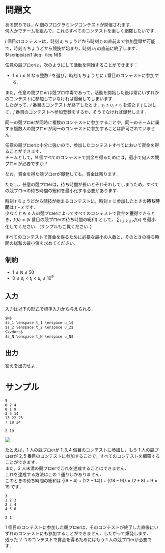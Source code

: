 問題文
=====
ある祭りでは，$N$ 個のプログラミングコンテストが開催されます．  
何人かでチームを組んで，これらすべてのコンテストを楽しく網羅したいです．  

$i$ 個目のコンテストは，時刻 $s_i$ ちょうどから時刻 $t_i$ の直前まで参加登録が可能で，時刻 $t_i$ ちょうどから競技が始まり，時刻 $u_i$ の直前に終了します．$\scriptsize(1 \leq i \leq N)$  

任意の競プロerは，次のようにして活動を開始することができます：  
- $1 \leq i \leq N$ なる整数 $i$ を選び，時刻 $t_i$ ちょうどに $i$ 番目のコンテストに参加する．

また，任意の競プロerは競プロ中毒であって，活動を開始した後は常にいずれかのコンテストに参加していなければ爆発してしまいます．  
したがって，$i$ 番目のコンテストが終了したとき，$s_j \leq u_i < t_j$ を満たす $j$ に対して，$j$ 番目のコンテストへ参加登録をするか，そうでなければ爆発します．  

同一の競プロerが同時に複数のコンテストに参加することや，同一のチームに属する複数人の競プロerが同一のコンテストに参加することは許可されていません．  

任意の競プロerは十分に強いので，参加したコンテストすべてにおいて賞金を得ることができます．  
チームとして，$N$ 個すべてのコンテストで賞金を得るためには，最小で何人の競プロerが必要ですか？  

なお，賞金を得た競プロerが爆発しても，賞金は残ります．

ただし，任意の競プロerは，待ち時間が長いとそわそわしてしまうため，すべての競プロerの待ち時間の総和を最小化する必要があります．

時刻 $t$ ちょうどから競技が始まるコンテストに，時刻 $x$ に参加したときの**待ち時間**は $t - x$ です．  
少なくとも $n$ 人の競プロerによってすべてのコンテストで賞金を獲得できるとき，$f(k) = ( k$ 番目の競プロerの待ち時間の総和$)$ として， $\displaystyle \sum_{1 \leq k \leq n} f(x)$ を最小化してください．(サンプルもご覧ください．)


すべてのコンテストで賞金を得るために必要な最小の人数と，そのときの待ち時間の総和の最小値を求めてください．

制約
-----
- $1 \leq N \leq 50$
- $0 \leq s_i < t_i < u_i \leq 10^9$

入力
-----
入力は以下の形式で標準入力から与えられる．
```md
$N$  
$s_1 \enspace t_1 \enspace u_1$  
$s_2 \enspace t_2 \enspace u_2$  
$\vdots$  
$s_N \enspace t_N \enspace u_N$  
```

出力
-----
答えを出力せよ．  

サンプル
=====
```入力例1
5
0 2 4
0 1 9
3 6 14
13 22 25
7 18 24
```
```出力例1
2 19
```
![](https://u.cubeupload.com/kakurenbo/3desample0001.png)

たとえば，$1$ 人の競プロerが $1, 3, 4$ 個目のコンテストに参加し，もう $1$ 人の競プロerが $2, 5$ 番目のコンテストに参加することで，すべてのコンテストを網羅することができます．  
また，$2$ 人未満の競プロerでこれを達成することはできません．  
これを達成する方法はこの $1$ 通りしかありません．  
このときの待ち時間の総和は $\{ (6 - 4) + (22 - 14) \} + \{ (18 - 9) \} = (2 + 8) + 9 = 19$ です．

```入力例2
3
1 2 3
2 3 4
4 5 6
```
```出力例2
2 1
```

$1$ 個目のコンテストに参加した競プロerは，そのコンテストが終了した直後にいずれのコンテストにも参加することができません．したがって爆発します．  
残った $2$ つのコンテストで賞金を得るためにはもう $1$ 人の競プロerが必要です．  
